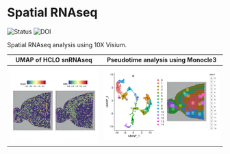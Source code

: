# Spatial RNAseq

![Status](https://img.shields.io/badge/status-alpha-red)
![DOI](https://img.shields.io/badge/DOI-in__progress-blue)

Spatial RNAseq analysis using 10X Visium.

UMAP of HCLO snRNAseq      | Pseudotime analysis using Monocle3    
:-------------------------:|:-------------------------:
![](https://github.com/hasanwraeth/Spatial_RNAseq/blob/main/Rplot01.jpeg) | ![](https://github.com/hasanwraeth/Spatial_RNAseq/blob/main/Rplot02.jpeg)
